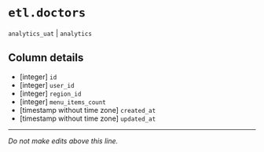 # `etl.doctors`
`analytics_uat` | `analytics`

## Column details
* [integer]   `id`
* [integer]   `user_id`
* [integer]   `region_id`
* [integer]   `menu_items_count`
* [timestamp without time zone] `created_at`
* [timestamp without time zone] `updated_at`

-------------------------------------------------------------------------------
*Do not make edits above this line.*
